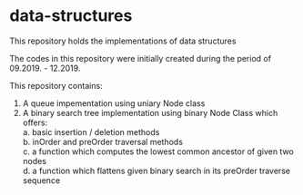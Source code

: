 # data-structures
This repository holds the implementations of data structures

The codes in this repository were initially created during the period of 09.2019. - 12.2019.

This repository contains:
1. A queue impementation using uniary Node class
2. A binary search tree implementation using binary Node Class which offers:\
  a. basic insertion / deletion methods\
  b. inOrder and preOrder traversal methods\
  c. a function which computes the lowest common ancestor of given two nodes\
  d. a function which flattens given binary search in its preOrder traverse sequence
